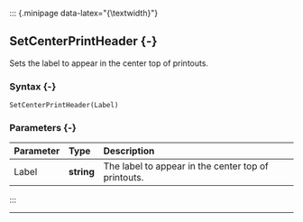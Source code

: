 ::: {.minipage data-latex="{\textwidth}"}
## SetCenterPrintHeader {-}

Sets the label to appear in the center top of printouts.

### Syntax {-}

```{sql}
SetCenterPrintHeader(Label)
```

### Parameters {-}

**Parameter** | **Type** | **Description**
| :-- | :-- | :-- |
Label | **string** | The label to appear in the center top of printouts.
:::

***
